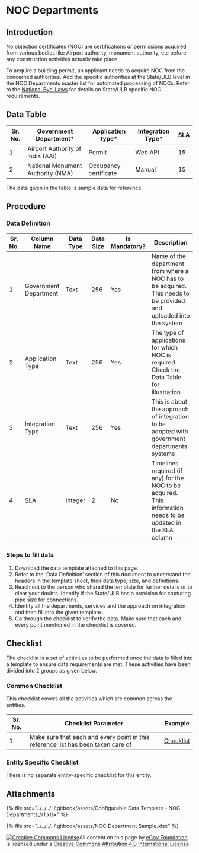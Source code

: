 # NOC Departments

## Introduction <a href="#introduction" id="introduction"></a>

No objection certificates (NOC) are certifications or permissions acquired from various bodies like Airport authority, monument authority, etc before any construction activities actually take place.

To acquire a building permit, an applicant needs to acquire NOC from the concerned authorities. Add the specific authorities at the State/ULB level in the NOC Departments master list for automated processing of NOCs. Refer to the [National Bye-Laws](http://mohua.gov.in/upload/uploadfiles/files/Chap-4.pdf) for details on State/ULB specific NOC requirements.

## Data Table <a href="#data-table" id="data-table"></a>

| Sr. No. | Government Department\*           | Application type\*    | Integration Type\* | SLA |
| ------- | --------------------------------- | --------------------- | ------------------ | --- |
| 1       | Airport Authority of India (AAI)  | Permit                | Web API            | 15  |
| 2       | National Monument Authority (NMA) | Occupancy certificate | Manual             | 15  |

The data given in the table is sample data for reference.

## Procedure <a href="#procedure" id="procedure"></a>

### Data Definition <a href="#data-definition" id="data-definition"></a>

| Sr. No. | Column Name           | Data Type | Data Size | Is Mandatory? | Description                                                                                                        |
| ------- | --------------------- | --------- | --------- | ------------- | ------------------------------------------------------------------------------------------------------------------ |
| 1       | Government Department | Text      | 256       | Yes           | Name of the department from where a NOC has to be acquired. This needs to be provided and uploaded into the system |
| 2       | Application Type      | Text      | 256       | Yes           | The type of applications for which NOC is required. Check the Data Table for illustration                          |
| 3       | Integration Type      | Text      | 256       | Yes           | This is about the approach of integration to be adopted with government departments systems                        |
| 4       | SLA                   | Integer   | 2         | No            | Timelines required (if any) for the NOC to be acquired. This information needs to be updated in the SLA column     |

### Steps to fill data <a href="#steps-to-fill-data" id="steps-to-fill-data"></a>

1. Download the data template attached to this page.
2. Refer to the ‘Data Definition’ section of this document to understand the headers in the template sheet, their data type, size, and definitions.
3. Reach out to the person who shared the template for further details or to clear your doubts. Identify if the State/ULB has a provision for capturing pipe size for connections.
4. Identify all the departments, services and the approach on integration and then fill into the given template.
5. Go through the checklist to verify the data. Make sure that each and every point mentioned in the checklist is covered.

## Checklist <a href="#checklist" id="checklist"></a>

The checklist is a set of activities to be performed once the data is filled into a template to ensure data requirements are met. These activities have been divided into 2 groups as given below.

### Common Checklist <a href="#common-checklist" id="common-checklist"></a>

This checklist covers all the activities which are common across the entities.

| Sr. No. | Checklist Parameter                                                               | Example                                                                                                                      |
| ------- | --------------------------------------------------------------------------------- | ---------------------------------------------------------------------------------------------------------------------------- |
| 1       | Make sure that each and every point in this reference list has been taken care of | ​[Checklist](https://docs.digit.org/configure-digit/configuring-master-data-templates/module-setup/common-config/checklist)​ |

### Entity Specific Checklist <a href="#entity-specific-checklist" id="entity-specific-checklist"></a>

There is no separate entity-specific checklist for this entity.

## Attachments <a href="#attachments" id="attachments"></a>

{% file src="../../../../.gitbook/assets/Configurable Data Template  - NOC Departments_V1.xlsx" %}

{% file src="../../../../.gitbook/assets/NOC Department Sample.xlsx" %}

[![Creative Commons License](https://i.creativecommons.org/l/by/4.0/80x15.png)](http://creativecommons.org/licenses/by/4.0/)All content on this page by [eGov Foundation ](https://egov.org.in/)is licensed under a [Creative Commons Attribution 4.0 International License](http://creativecommons.org/licenses/by/4.0/).
